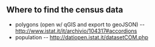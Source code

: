 ## Where to find the census data

* polygons (open w/ qGIS and export to geoJSON) -- http://www.istat.it/it/archivio/104317#accordions
* population -- http://datiopen.istat.it/datasetCOM.php
